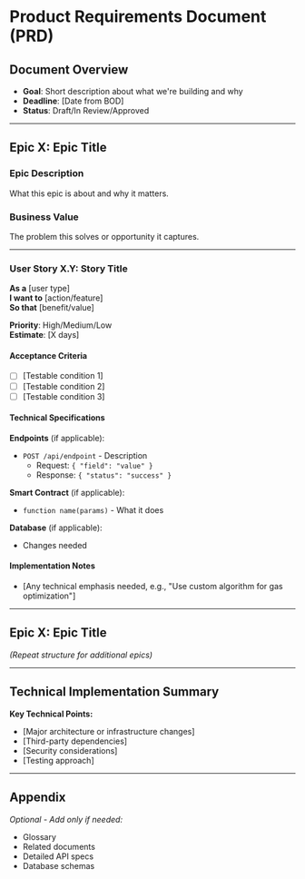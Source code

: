 # Product Requirements Document (PRD)

## Document Overview
- **Goal**: Short description about what we're building and why
- **Deadline**: [Date from BOD]
- **Status**: Draft/In Review/Approved

---

## Epic X: Epic Title

### Epic Description

What this epic is about and why it matters.

### Business Value

The problem this solves or opportunity it captures.

---

### User Story X.Y: Story Title

**As a** [user type]  
**I want to** [action/feature]  
**So that** [benefit/value]

**Priority**: High/Medium/Low  
**Estimate**: [X days]

#### Acceptance Criteria

- [ ] [Testable condition 1]
- [ ] [Testable condition 2]
- [ ] [Testable condition 3]

#### Technical Specifications

**Endpoints** (if applicable):

- `POST /api/endpoint` - Description
  - Request: `{ "field": "value" }`
  - Response: `{ "status": "success" }`

**Smart Contract** (if applicable):

- `function name(params)` - What it does

**Database** (if applicable):

- Changes needed

#### Implementation Notes

- [Any technical emphasis needed, e.g., "Use custom algorithm for gas optimization"]

---

## Epic X: Epic Title

*(Repeat structure for additional epics)*

---

## Technical Implementation Summary

**Key Technical Points:**

- [Major architecture or infrastructure changes]
- [Third-party dependencies]
- [Security considerations]
- [Testing approach]

---

## Appendix

*Optional - Add only if needed:*
- Glossary
- Related documents
- Detailed API specs
- Database schemas
